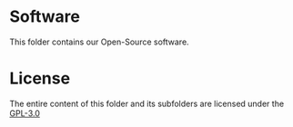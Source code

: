 # Software
This folder contains our Open-Source software.

# License
The entire content of this folder and its subfolders are licensed under the [GPL-3.0](./LICENSE.txt)
